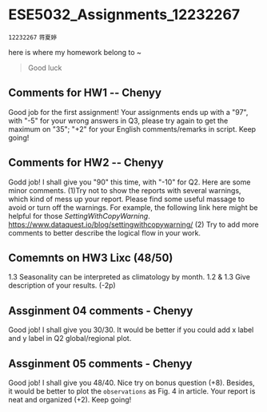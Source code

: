 # ESE5032_Assignments_12232267

`12232267`    `蒋夏婷`

here is where my homework belong to ~

> Good luck


## Comments for HW1 -- Chenyy
Good job for the first assignment! Your assignments ends up with a "97", with "-5" for your wrong answers in Q3, please try again to get the maximum on "35"; "+2" for your English comments/remarks in script. Keep going!

## Comments for HW2 -- Chenyy
Godd job! I shall give you "90" this time, with "-10" for Q2.
Here are some minor comments.
(1)Try not to show the reports with several warnings, which kind of mess up your report. Please find some useful massage to avoid or turn off the warnings. For example, the following link here might be helpful for those _SettingWithCopyWarning_. https://www.dataquest.io/blog/settingwithcopywarning/ (2) Try to add more comments to better describe the logical flow in your work.

## Comemnts on HW3 Lixc (48/50)
1.3
Seasonality can be interpreted as climatology by month. 
1.2 & 1.3
Give description of your results. (-2p)

## Assginment 04 comments - Chenyy
Good job! I shall give you 30/30.
It would be better if you could add x label and y label in Q2 global/regional plot.

## Assginment 05 comments - Chenyy
Good job! I shall give you 48/40.
Nice try on bonus question (+8). Besides, it would be better to plot the `observations` as Fig. 4 in article. Your report is neat and organized (+2). Keep going!
